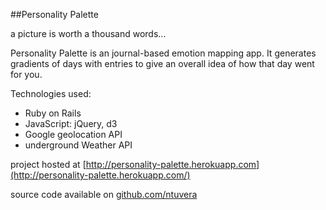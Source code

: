 ##Personality Palette

a picture is worth a thousand words...

Personality Palette is an journal-based emotion mapping app.  It generates gradients of days with entries to give an overall idea of how that day went for you.

Technologies used:

*	Ruby on Rails
*	JavaScript: jQuery, d3
*	Google geolocation API
*	underground Weather API

project hosted at [http://personality-palette.herokuapp.com](http://personality-palette.herokuapp.com/)

source code available on [github.com/ntuvera](http://github.com/ntuvera/personality_palette/)
